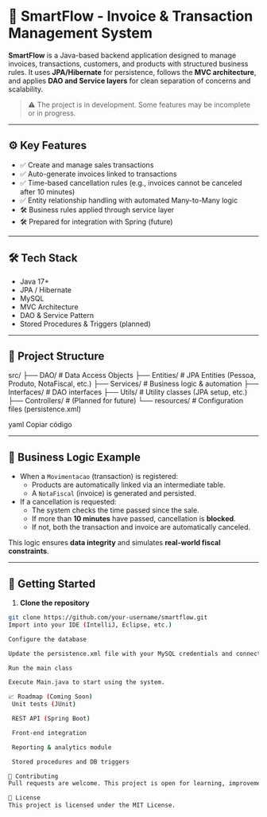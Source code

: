# 💼 SmartFlow - Invoice & Transaction Management System

**SmartFlow** is a Java-based backend application designed to manage invoices, transactions, customers, and products with structured business rules. It uses **JPA/Hibernate** for persistence, follows the **MVC architecture**, and applies **DAO and Service layers** for clean separation of concerns and scalability.

> ⚠️ The project is in development. Some features may be incomplete or in progress.

---

## ⚙️ Key Features

- ✅ Create and manage sales transactions
- ✅ Auto-generate invoices linked to transactions
- ✅ Time-based cancellation rules (e.g., invoices cannot be canceled after 10 minutes)
- ✅ Entity relationship handling with automated Many-to-Many logic
- 🛠️ Business rules applied through service layer
- 🛠️ Prepared for integration with Spring (future)

---

## 🛠️ Tech Stack

- Java 17+
- JPA / Hibernate
- MySQL
- MVC Architecture
- DAO & Service Pattern
- Stored Procedures & Triggers (planned)

---

## 📂 Project Structure

src/
├── DAO/ # Data Access Objects
├── Entities/ # JPA Entities (Pessoa, Produto, NotaFiscal, etc.)
├── Services/ # Business logic & automation
├── Interfaces/ # DAO interfaces
├── Utils/ # Utility classes (JPA setup, etc.)
├── Controllers/ # (Planned for future)
└── resources/ # Configuration files (persistence.xml)

yaml
Copiar código

---

## 🧠 Business Logic Example

- When a `Movimentacao` (transaction) is registered:
  - Products are automatically linked via an intermediate table.
  - A `NotaFiscal` (invoice) is generated and persisted.
- If a cancellation is requested:
  - The system checks the time passed since the sale.
  - If more than **10 minutes** have passed, cancellation is **blocked**.
  - If not, both the transaction and invoice are automatically canceled.

This logic ensures **data integrity** and simulates **real-world fiscal constraints**.

---

## 🚀 Getting Started

1. **Clone the repository**

```bash
git clone https://github.com/your-username/smartflow.git
Import into your IDE (IntelliJ, Eclipse, etc.)

Configure the database

Update the persistence.xml file with your MySQL credentials and connection details.

Run the main class

Execute Main.java to start using the system.

📈 Roadmap (Coming Soon)
 Unit tests (JUnit)

 REST API (Spring Boot)

 Front-end integration

 Reporting & analytics module

 Stored procedures and DB triggers

🤝 Contributing
Pull requests are welcome. This project is open for learning, improvements, and community contributions.

📜 License
This project is licensed under the MIT License.
